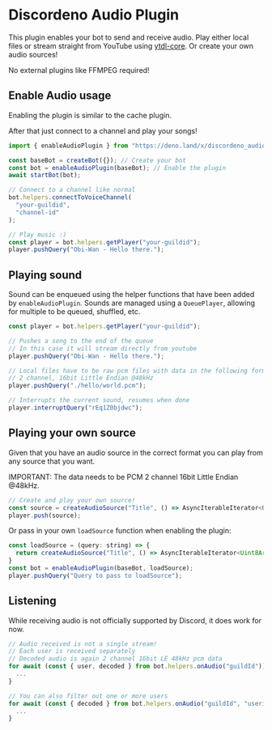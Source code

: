 # Discordeno Audio Plugin

This plugin enables your bot to send and receive audio.
Play either local files or stream straight from YouTube using [ytdl-core](https://github.com/DjDeveloperr/ytdl_core).
Or create your own audio sources!

No external plugins like FFMPEG required!

## Enable Audio usage

Enabling the plugin is similar to the cache plugin.

After that just connect to a channel and play your songs!

```js
import { enableAudioPlugin } from "https://deno.land/x/discordeno_audio_plugin/mod.ts";

const baseBot = createBot({}); // Create your bot
const bot = enableAudioPlugin(baseBot); // Enable the plugin
await startBot(bot);

// Connect to a channel like normal
bot.helpers.connectToVoiceChannel(
  "your-guildid",
  "channel-id"
);

// Play music :)
const player = bot.helpers.getPlayer("your-guildid");
player.pushQuery("Obi-Wan - Hello there.");
```

## Playing sound

Sound can be enqueued using the helper functions that have been added by `enableAudioPlugin`.
Sounds are managed using a `QueuePlayer`, allowing for multiple to be queued, shuffled, etc.

```js
const player = bot.helpers.getPlayer("your-guildid");

// Pushes a song to the end of the queue
// In this case it will stream directly from youtube
player.pushQuery("Obi-Wan - Hello there.");

// Local files have to be raw pcm files with data in the following format:
// 2 channel, 16bit Little Endian @48kHz
player.pushQuery("./hello/world.pcm"); 

// Interrupts the current sound, resumes when done
player.interruptQuery("rEq1Z0bjdwc"); 
```


## Playing your own source

Given that you have an audio source in the correct format you can play from any source that you want.

IMPORTANT:
The data needs to be PCM 2 channel 16bit Little Endian @48kHz.
```js
// Create and play your own source!
const source = createAudioSource("Title", () => AsyncIterableIterator<Uint8Array>)
player.push(source); 
```
Or pass in your own `loadSource` function when enabling the plugin:
```js
const loadSource = (query: string) => {
  return createAudioSource("Title", () => AsyncIterableIterator<Uint8Array>);
}
const bot = enableAudioPlugin(baseBot, loadSource);
player.pushQuery("Query to pass to loadSource");
```



## Listening

While receiving audio is not officially supported by Discord, it does work for now.

```js
// Audio received is not a single stream!
// Each user is received separately
// Decoded audio is again 2 channel 16bit LE 48kHz pcm data
for await (const { user, decoded } from bot.helpers.onAudio("guildId")) {
  ...
}

// You can also filter out one or more users
for await (const { decoded } from bot.helpers.onAudio("guildId", "userid")) {
  ...
}
```
